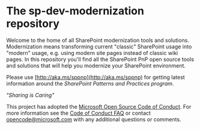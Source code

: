 
# The sp-dev-modernization repository

Welcome to the home of all SharePoint modernization tools and solutions. Modernization means transforming current "classic" SharePoint usage into "modern" usage, e.g. using modern site pages instead of classic wiki pages. In this repository you'll find all the SharePoint PnP open source tools and solutions that will help you modernize your SharePoint environment.

Please use [http://aka.ms/sppnp](http://aka.ms/sppnp) for getting latest information around the *SharePoint Patterns and Practices program*.

*"Sharing is Caring"*

This project has adopted the [Microsoft Open Source Code of Conduct](https://opensource.microsoft.com/codeofconduct/). For more information see the [Code of Conduct FAQ](https://opensource.microsoft.com/codeofconduct/faq/) or contact [opencode@microsoft.com](mailto:opencode@microsoft.com) with any additional questions or comments.